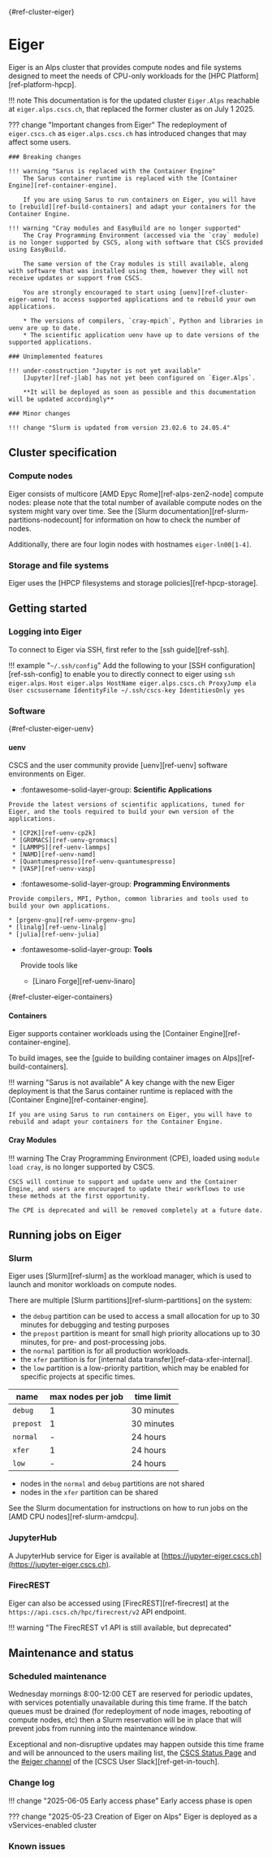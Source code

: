 [](){#ref-cluster-eiger}
# Eiger

Eiger is an Alps cluster that provides compute nodes and file systems designed to meet the needs of CPU-only workloads for the [HPC Platform][ref-platform-hpcp].

!!! note
    This documentation is for the updated cluster `Eiger.Alps` reachable at `eiger.alps.cscs.ch`, that replaced the former cluster as on July 1 2025.

??? change "Important changes from Eiger"
    The redeployment of `eiger.cscs.ch` as `eiger.alps.cscs.ch` has introduced changes that may affect some users.

    ### Breaking changes

    !!! warning "Sarus is replaced with the Container Engine"
        The Sarus container runtime is replaced with the [Container Engine][ref-container-engine].

        If you are using Sarus to run containers on Eiger, you will have to [rebuild][ref-build-containers] and adapt your containers for the Container Engine.

    !!! warning "Cray modules and EasyBuild are no longer supported"
        The Cray Programming Environment (accessed via the `cray` module) is no longer supported by CSCS, along with software that CSCS provided using EasyBuild.

        The same version of the Cray modules is still available, along with software that was installed using them, however they will not receive updates or support from CSCS.

        You are strongly encouraged to start using [uenv][ref-cluster-eiger-uenv] to access supported applications and to rebuild your own applications.

        * The versions of compilers, `cray-mpich`, Python and libraries in uenv are up to date.
        * The scientific application uenv have up to date versions of the supported applications.

    ### Unimplemented features

    !!! under-construction "Jupyter is not yet available"
        [Jupyter][ref-jlab] has not yet been configured on `Eiger.Alps`.

        **It will be deployed as soon as possible and this documentation will be updated accordingly**

    ### Minor changes

    !!! change "Slurm is updated from version 23.02.6 to 24.05.4"

## Cluster specification

### Compute nodes

Eiger consists of multicore [AMD Epyc Rome][ref-alps-zen2-node] compute nodes: please note that the total number of available compute nodes on the system might vary over time.
See the [Slurm documentation][ref-slurm-partitions-nodecount] for information on how to check the number of nodes.

Additionally, there are four login nodes with hostnames `eiger-ln00[1-4]`.

### Storage and file systems

Eiger uses the [HPCP filesystems and storage policies][ref-hpcp-storage].

## Getting started

### Logging into Eiger

To connect to Eiger via SSH, first refer to the [ssh guide][ref-ssh].

!!! example "`~/.ssh/config`"
    Add the following to your [SSH configuration][ref-ssh-config] to enable you to directly connect to eiger using `ssh eiger.alps`.
    ```
    Host eiger.alps
        HostName eiger.alps.cscs.ch
        ProxyJump ela
        User cscsusername
        IdentityFile ~/.ssh/cscs-key
        IdentitiesOnly yes
    ```

### Software

[](){#ref-cluster-eiger-uenv}
#### uenv

CSCS and the user community provide [uenv][ref-uenv] software environments on Eiger.


<div class="grid cards" markdown>

-    :fontawesome-solid-layer-group: __Scientific Applications__

    Provide the latest versions of scientific applications, tuned for Eiger, and the tools required to build your own version of the applications.

     * [CP2K][ref-uenv-cp2k]
     * [GROMACS][ref-uenv-gromacs]
     * [LAMMPS][ref-uenv-lammps]
     * [NAMD][ref-uenv-namd]
     * [Quantumespresso][ref-uenv-quantumespresso]
     * [VASP][ref-uenv-vasp]

</div>

<div class="grid cards" markdown>

-    :fontawesome-solid-layer-group: __Programming Environments__

    Provide compilers, MPI, Python, common libraries and tools used to build your own applications.

    * [prgenv-gnu][ref-uenv-prgenv-gnu]
    * [linalg][ref-uenv-linalg]
    * [julia][ref-uenv-julia]
</div>

<div class="grid cards" markdown>

-   :fontawesome-solid-layer-group: __Tools__

    Provide tools like 

    * [Linaro Forge][ref-uenv-linaro]
</div>

[](){#ref-cluster-eiger-containers}
#### Containers

Eiger supports container workloads using the [Container Engine][ref-container-engine].

To build images, see the [guide to building container images on Alps][ref-build-containers].

!!! warning "Sarus is not available"
    A key change with the new Eiger deployment is that the Sarus container runtime is replaced with the [Container Engine][ref-container-engine].

    If you are using Sarus to run containers on Eiger, you will have to rebuild and adapt your containers for the Container Engine.

#### Cray Modules

!!! warning
    The Cray Programming Environment (CPE), loaded using `module load cray`, is no longer supported by CSCS.

    CSCS will continue to support and update uenv and the Container Engine, and users are encouraged to update their workflows to use these methods at the first opportunity.

    The CPE is deprecated and will be removed completely at a future date.

## Running jobs on Eiger

### Slurm

Eiger uses [Slurm][ref-slurm] as the workload manager, which is used to launch and monitor workloads on compute nodes.

There are multiple [Slurm partitions][ref-slurm-partitions] on the system:

* the `debug` partition can be used to access a small allocation for up to 30 minutes for debugging and testing purposes
* the `prepost` partition is meant for small high priority allocations up to 30 minutes, for pre- and post-processing jobs.
* the `normal` partition is for all production workloads.
* the `xfer` partition is for [internal data transfer][ref-data-xfer-internal].
* the `low` partition is a low-priority partition, which may be enabled for specific projects at specific times.

| name | max nodes per job | time limit |
| --   |  -- | -- |
| `debug`  | 1    | 30 minutes |
| `prepost`  | 1    | 30 minutes |
| `normal` | -    | 24 hours |
| `xfer`   | 1    | 24 hours |
| `low`    | -    | 24 hours |

* nodes in the `normal` and `debug` partitions are not shared
* nodes in the `xfer` partition can be shared

See the Slurm documentation for instructions on how to run jobs on the [AMD CPU nodes][ref-slurm-amdcpu].

### JupyterHub 

A JupyterHub service for Eiger is available at [https://jupyter-eiger.cscs.ch](https://jupyter-eiger.cscs.ch).

### FirecREST

Eiger can also be accessed using [FirecREST][ref-firecrest] at the `https://api.cscs.ch/hpc/firecrest/v2` API endpoint.

!!! warning "The FirecREST v1 API is still available, but deprecated"

## Maintenance and status

### Scheduled maintenance

Wednesday mornings 8:00-12:00 CET are reserved for periodic updates, with services potentially unavailable during this time frame. If the batch queues must be drained (for redeployment of node images, rebooting of compute nodes, etc) then a Slurm reservation will be in place that will prevent jobs from running into the maintenance window. 

Exceptional and non-disruptive updates may happen outside this time frame and will be announced to the users mailing list, the [CSCS Status Page](https://status.cscs.ch) and the [#eiger channel](https://cscs-users.slack.com/archives/C08FBP55CG1) of the [CSCS User Slack][ref-get-in-touch].

### Change log

!!! change "2025-06-05 Early access phase"
    Early access phase is open

??? change "2025-05-23 Creation of Eiger on Alps"
    Eiger is deployed as a vServices-enabled cluster

### Known issues
